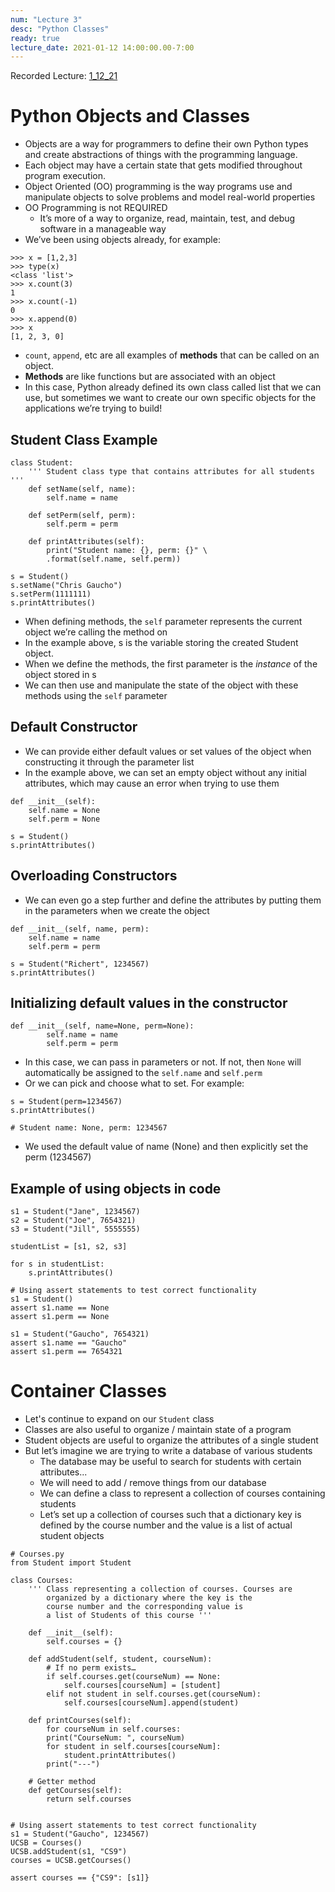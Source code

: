 ```yaml
---
num: "Lecture 3"
desc: "Python Classes"
ready: true
lecture_date: 2021-01-12 14:00:00.00-7:00
---
```


Recorded Lecture: [1_12_21](https://drive.google.com/file/d/1tD1bh6l8Ie94frfgVExNviBtllDIt57K/view?usp=sharing)

# Python Objects and Classes

* Objects are a way for programmers to define their own Python types and create abstractions of things with the programming language.
* Each object may have a certain state that gets modified throughout program execution.
* Object Oriented (OO) programming is the way programs use and manipulate objects to solve problems and model real-world properties
* OO Programming is not REQUIRED
	* It’s more of a way to organize, read, maintain, test, and debug software in a manageable way
* We’ve been using objects already, for example:

```
>>> x = [1,2,3]
>>> type(x)
<class 'list'>
>>> x.count(3)
1
>>> x.count(-1)
0
>>> x.append(0)
>>> x
[1, 2, 3, 0]
```

* `count`, `append`, etc are all examples of **methods** that can be called on an object.
* **Methods** are like functions but are associated with an object
* In this case, Python already defined its own class called list that we can use, but sometimes we want to create our own specific objects for the applications we’re trying to build!

## Student Class Example

```
class Student:
    ''' Student class type that contains attributes for all students '''
    def setName(self, name):
        self.name = name

    def setPerm(self, perm):
        self.perm = perm

    def printAttributes(self):
        print("Student name: {}, perm: {}" \
        .format(self.name, self.perm))

s = Student()
s.setName("Chris Gaucho")
s.setPerm(1111111)
s.printAttributes()
```

* When defining methods, the `self` parameter represents the current object we’re calling the method on
* In the example above, s is the variable storing the created Student object.
* When we define the methods, the first parameter is the *instance* of the object stored in s
* We can then use and manipulate the state of the object with these methods using the `self` parameter

## Default Constructor

* We can provide either default values or set values of the object when constructing it through the parameter list
* In the example above, we can set an empty object without any initial attributes, which may cause an error when trying to use them

```
def __init__(self):
    self.name = None
    self.perm = None

s = Student()
s.printAttributes()
```

## Overloading Constructors

* We can even go a step further and define the attributes by putting them in the parameters when we create the object

```
def __init__(self, name, perm):
    self.name = name
    self.perm = perm

s = Student("Richert", 1234567)
s.printAttributes()
```

## Initializing default values in the constructor

```
def __init__(self, name=None, perm=None):
        self.name = name
        self.perm = perm
```

* In this case, we can pass in parameters or not. If not, then `None` will automatically be assigned to the `self.name` and `self.perm`
* Or we can pick and choose what to set. For example:

```
s = Student(perm=1234567)
s.printAttributes()

# Student name: None, perm: 1234567
```

* We used the default value of name (None) and then explicitly set the perm (1234567)

## Example of using objects in code

```
s1 = Student("Jane", 1234567)
s2 = Student("Joe", 7654321)
s3 = Student("Jill", 5555555)

studentList = [s1, s2, s3]

for s in studentList:
    s.printAttributes()

# Using assert statements to test correct functionality
s1 = Student()
assert s1.name == None
assert s1.perm == None

s1 = Student("Gaucho", 7654321)
assert s1.name == "Gaucho"
assert s1.perm == 7654321
```

# Container Classes

* Let's continue to expand on our `Student` class
* Classes are also useful to organize / maintain state of a program
* Student objects are useful to organize the attributes of a single student
* But let’s imagine we are trying to write a database of various students
	* The database may be useful to search for students with certain attributes...
	* We will need to add / remove things from our database
	* We can define a class to represent a collection of courses containing students
	* Let’s set up a collection of courses such that a dictionary key is defined by the course number and the value is a list of actual student objects

```
# Courses.py
from Student import Student

class Courses:
    ''' Class representing a collection of courses. Courses are
        organized by a dictionary where the key is the
        course number and the corresponding value is
        a list of Students of this course '''

	def __init__(self):
		self.courses = {}

	def addStudent(self, student, courseNum):
		# If no perm exists…
		if self.courses.get(courseNum) == None:
			self.courses[courseNum] = [student]
		elif not student in self.courses.get(courseNum):
			self.courses[courseNum].append(student)

	def printCourses(self):
		for courseNum in self.courses:
		print("CourseNum: ", courseNum)
		for student in self.courses[courseNum]:
			student.printAttributes()
		print("---")

	# Getter method
	def getCourses(self):
		return self.courses


# Using assert statements to test correct functionality
s1 = Student("Gaucho", 1234567)
UCSB = Courses()
UCSB.addStudent(s1, "CS9")
courses = UCSB.getCourses()

assert courses == {"CS9": [s1]}
```
